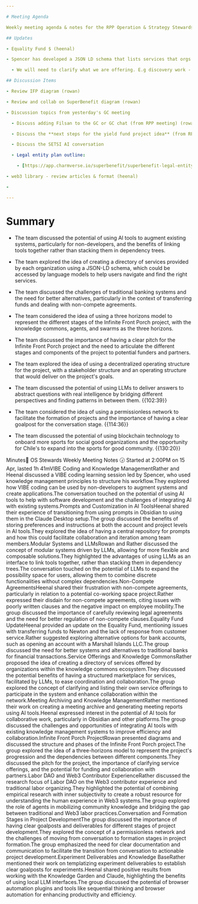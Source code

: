 ```yaml
---

# Meeting Agenda

Weekly meeting agenda & notes for the RPP Operation & Strategy Stewards team.

## Updates

- Equality Fund $ (heenal)

- Spencer has developed a JSON LD schema that lists services that orgs have available. We can use this to create a directory of available services for each knowledge garden. Then an LLM can fetch all of the services available across the knowledge commons. This can help with coordination across all of the networks we are connected to. Creating a bit of a services marketplace. 

  - We will need to clarify what we are offering. E.g discovery work - what work, in what context, for whom etc

## Discussion Items

- Review IFP diagram (rowan)

- Review and collab on SuperBenefit diagram (rowan)

- Discussion topics from yesterday's GC meeting

  - Discuss adding Filsan to the GC or GC chat (from RPP meeting) (rowan)

  - Discuss the **next steps for the yield fund project idea** (from RPP meeting) 

  - Discuss the SETSI AI conversation 

  - Legal entity plan outline: 

    - [https://app.charmverse.io/superbenefit/superbenefit-legal-entity-formation-8683234535118034](https://app.charmverse.io/superbenefit/superbenefit-legal-entity-formation-8683234535118034)

- web3 library - review articles & format (heenal)

- 

---
```


# Summary

- The team discussed the potential of using AI tools to augment existing systems, particularly for non-developers, and the benefits of linking tools together rather than stacking them in dependency trees.

- The team explored the idea of creating a directory of services provided by each organization using a JSON-LD schema, which could be accessed by language models to help users navigate and find the right services.

- The team discussed the challenges of traditional banking systems and the need for better alternatives, particularly in the context of transferring funds and dealing with non-compete agreements.

- The team considered the idea of using a three horizons model to represent the different stages of the Infinite Front Porch project, with the knowledge commons, agents, and swarms as the three horizons.

- The team discussed the importance of having a clear pitch for the Infinite Front Porch project and the need to articulate the different stages and components of the project to potential funders and partners.

- The team explored the idea of using a decentralized operating structure for the project, with a stakeholder structure and an operating structure that would deliver on the project's goals.

- The team discussed the potential of using LLMs to deliver answers to abstract questions with real intelligence by bridging different perspectives and finding patterns in between them. {{102:39}}

- The team considered the idea of using a permissionless network to facilitate the formation of projects and the importance of having a clear goalpost for the conversation stage. {{114:36}}

- The team discussed the potential of using blockchain technology to onboard more sports for social good organizations and the opportunity for Chile's to expand into the sports for good community. {{130:20}}

Minutes📝 OS Stewards Weekly Meeting Notes 🕞 Started at 2:00PM on 15 Apr, lasted 1h 41mVIBE Coding and Knowledge ManagementRather and Heenal discussed a VIBE coding learning session led by Spencer, who used knowledge management principles to structure his workflow.They explored how VIBE coding can be used by non-developers to augment systems and create applications.The conversation touched on the potential of using AI tools to help with software development and the challenges of integrating AI with existing systems.Prompts and Customization in AI ToolsHeenal shared their experience of transitioning from using prompts in Obsidian to using them in the Claude Desktop setup.The group discussed the benefits of storing preferences and instructions at both the account and project levels in AI tools.They explored the idea of having a central repository for prompts and how this could facilitate collaboration and iteration among team members.Modular Systems and LLMsRowan and Rather discussed the concept of modular systems driven by LLMs, allowing for more flexible and composable solutions.They highlighted the advantages of using LLMs as an interface to link tools together, rather than stacking them in dependency trees.The conversation touched on the potential of LLMs to expand the possibility space for users, allowing them to combine discrete functionalities without complex dependencies.Non-Compete AgreementsHeenal shared their frustration with non-compete agreements, particularly in relation to a potential co-working space project.Rather expressed their disdain for non-compete agreements, citing issues with poorly written clauses and the negative impact on employee mobility.The group discussed the importance of carefully reviewing legal agreements and the need for better regulation of non-compete clauses.Equality Fund UpdateHeenal provided an update on the Equality Fund, mentioning issues with transferring funds to Newton and the lack of response from customer service.Rather suggested exploring alternative options for bank accounts, such as opening an account with a Marshall Islands LLC.The group discussed the need for better systems and alternatives to traditional banks for financial transactions.Service Offerings and Knowledge CommonsRather proposed the idea of creating a directory of services offered by organizations within the knowledge commons ecosystem.They discussed the potential benefits of having a structured marketplace for services, facilitated by LLMs, to ease coordination and collaboration.The group explored the concept of clarifying and listing their own service offerings to participate in the system and enhance collaboration within the network.Meeting Archiving and Knowledge ManagementRather mentioned their work on creating a meeting archive and generating meeting reports using AI tools.Heenal expressed interest in the potential of AI tools for collaborative work, particularly in Obsidian and other platforms.The group discussed the challenges and opportunities of integrating AI tools with existing knowledge management systems to improve efficiency and collaboration.Infinite Front Porch ProjectRowan presented diagrams and discussed the structure and phases of the Infinite Front Porch project.The group explored the idea of a three-horizons model to represent the project's progression and the dependencies between different components.They discussed the pitch for the project, the importance of clarifying service offerings, and the potential for funding and collaboration with partners.Labor DAO and Web3 Contributor ExperienceRather discussed the research focus of Labor DAO on the Web3 contributor experience and traditional labor organizing.They highlighted the potential of combining empirical research with inner subjectivity to create a robust resource for understanding the human experience in Web3 systems.The group explored the role of agents in mobilizing community knowledge and bridging the gap between traditional and Web3 labor practices.Conversation and Formation Stages in Project DevelopmentThe group discussed the importance of having clear goalposts and deliverables for different stages of project development.They explored the concept of a permissionless network and the challenges of moving from conversation to formation stages in project formation.The group emphasized the need for clear documentation and communication to facilitate the transition from conversation to actionable project development.Experiment Deliverables and Knowledge BaseRather mentioned their work on templatizing experiment deliverables to establish clear goalposts for experiments.Heenal shared positive results from working with the Knowledge Garden and Claude, highlighting the benefits of using local LLM interfaces.The group discussed the potential of browser automation plugins and tools like sequential thinking and browser automation for enhancing productivity and efficiency.
